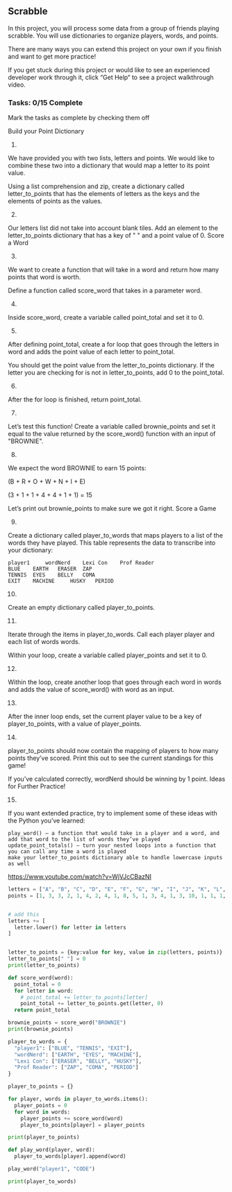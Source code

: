 ## Scrabble

In this project, you will process some data from a group of friends playing scrabble. You will use dictionaries to organize players, words, and points.

There are many ways you can extend this project on your own if you finish and want to get more practice!

If you get stuck during this project or would like to see an experienced developer work through it, click “Get Help“ to see a project walkthrough video.


### Tasks: 0/15 Complete

Mark the tasks as complete by checking them off

Build your Point Dictionary

1.

We have provided you with two lists, letters and points. We would like to combine these two into a dictionary that would map a letter to its point value.

Using a list comprehension and zip, create a dictionary called letter_to_points that has the elements of letters as the keys and the elements of points as the values.

2.

Our letters list did not take into account blank tiles. Add an element to the letter_to_points dictionary that has a key of " " and a point value of 0.
Score a Word

3.

We want to create a function that will take in a word and return how many points that word is worth.

Define a function called score_word that takes in a parameter word.

4.

Inside score_word, create a variable called point_total and set it to 0.

5.

After defining point_total, create a for loop that goes through the letters in word and adds the point value of each letter to point_total.

You should get the point value from the letter_to_points dictionary. If the letter you are checking for is not in letter_to_points, add 0 to the point_total.

6.

After the for loop is finished, return point_total.

7.

Let’s test this function! Create a variable called brownie_points and set it equal to the value returned by the score_word() function with an input of "BROWNIE".

8.

We expect the word BROWNIE to earn 15 points:

(B + R + O + W + N + I + E)
 
(3 + 1 + 1 + 4 + 4 + 1 + 1) = 15

Let’s print out brownie_points to make sure we got it right.
Score a Game

9.

Create a dictionary called player_to_words that maps players to a list of the words they have played. This table represents the data to transcribe into your dictionary:

    player1 	wordNerd 	Lexi Con 	Prof Reader
    BLUE 	EARTH 	ERASER 	ZAP
    TENNIS 	EYES 	BELLY 	COMA
    EXIT 	MACHINE 	HUSKY 	PERIOD

10.

Create an empty dictionary called player_to_points.

11.

Iterate through the items in player_to_words. Call each player player and each list of words words.

Within your loop, create a variable called player_points and set it to 0.

12.

Within the loop, create another loop that goes through each word in words and adds the value of score_word() with word as an input.

13.

After the inner loop ends, set the current player value to be a key of player_to_points, with a value of player_points.

14.

player_to_points should now contain the mapping of players to how many points they’ve scored. Print this out to see the current standings for this game!

If you’ve calculated correctly, wordNerd should be winning by 1 point.
Ideas for Further Practice!

15.

If you want extended practice, try to implement some of these ideas with the Python you’ve learned:

    play_word() — a function that would take in a player and a word, and add that word to the list of words they’ve played
    update_point_totals() — turn your nested loops into a function that you can call any time a word is played
    make your letter_to_points dictionary able to handle lowercase inputs as well



https://www.youtube.com/watch?v=WjVJcCBazNI


```py
letters = ["A", "B", "C", "D", "E", "F", "G", "H", "I", "J", "K", "L", "M", "N", "O", "P", "Q", "R", "S", "T", "U", "V", "W", "X", "Y", "Z"]
points = [1, 3, 3, 2, 1, 4, 2, 4, 1, 8, 5, 1, 3, 4, 1, 3, 10, 1, 1, 1, 1, 4, 4, 8, 4, 10]


# add this
letters += [
  letter.lower() for letter in letters
]


letter_to_points = {key:value for key, value in zip(letters, points)}
letter_to_points[" "] = 0
print(letter_to_points)

def score_word(word):
  point_total = 0
  for letter in word:
    # point_total += letter_to_points[letter]
    point_total += letter_to_points.get(letter, 0)
  return point_total

brownie_points = score_word("BROWNIE")
print(brownie_points)

player_to_words = {
  "player1": ["BLUE", "TENNIS", "EXIT"],
  "wordNerd": ["EARTH", "EYES", "MACHINE"],
  "Lexi Con": ["ERASER", "BELLY", "HUSKY"],
  "Prof Reader": ["ZAP", "COMA", "PERIOD"]
}

player_to_points = {}

for player, words in player_to_words.items():
  player_points = 0
  for word in words:
    player_points += score_word(word)
    player_to_points[player] = player_points

print(player_to_points)

def play_word(player, word):
  player_to_words[player].append(word)

play_word("player1", "CODE")

print(player_to_words)
```
